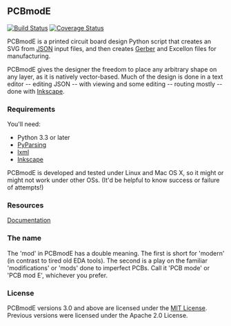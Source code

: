 ## PCBmodE

[![Build Status][travis-image]][travis-url] [![Coverage Status][coveralls-image]][coveralls-url]

PCBmodE is a printed circuit board design Python script that creates an SVG from [JSON](http://en.wikipedia.org/wiki/JSON) input files, and then creates [Gerber](http://en.wikipedia.org/wiki/Gerber_format) and Excellon files for manufacturing.

PCBmodE gives the designer the freedom to place any arbitrary shape on any layer, as it is natively vector-based. Much of the design is done in a text editor -- editing JSON -- with viewing and some editing -- routing mostly -- done with [Inkscape](http://inkscape.org).

### Requirements

You'll need:
* Python 3.3 or later
* [PyParsing](http://pyparsing.wikispaces.com/)
* [lxml](http://lxml.de/)
* [Inkscape](http://inkscape.org)

PCBmodE is developed and tested under Linux and Mac OS X, so it might or might not work under other OSs. (It'd be helpful to know success or failure of attempts!)

### Resources

[Documentation](http://pcbmode.readthedocs.org)

[travis-image]: https://travis-ci.org/threebytesfull/pcbmode.svg?branch=more_tests
[travis-url]: https://travis-ci.org/threebytesfull/pcbmode

[coveralls-image]: https://coveralls.io/repos/threebytesfull/pcbmode/badge.svg?branch=more_tests&service=github
[coveralls-url]: https://coveralls.io/github/threebytesfull/pcbmode?branch=more_tests

### The name

The 'mod' in PCBmodE has a double meaning. The first is short for 'modern' (in contrast to tired old EDA tools). The second is a play on the familiar 'modifications' or 'mods' done to imperfect PCBs. Call it 'PCB mode' or 'PCB mod E', whichever you prefer.

### License

PCBmodE versions 3.0 and above are licensed under the [MIT License](http://opensource.org/licenses/MIT). Previous versions were licensed under the Apache 2.0 License.
